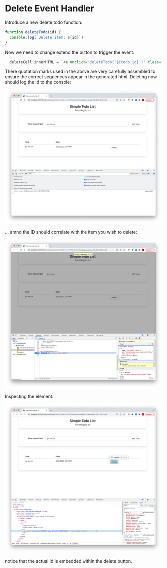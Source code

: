 # Delete Event Handler

Introduce a new delete todo function:

~~~javascript
function deleteTodo(id) {
  console.log(`Delete item: ${id}`)
}
~~~

Now we need to change extend the button to trigger the event:

~~~html
  deleteCell.innerHTML = `<a onclick="deleteTodo('${todo.id}')" class="uk-button uk-button-default">delete</a>`;
~~~

There quotation marks used in the above are very carefully assembled to ensure the correct sequences appear in the generated html. Deleting now should log the id to the console:

![](img/07.png)

... amnd the ID should correlate with the item you wish to delete:


![](img/08.png)

Inspecting the element:

![](img/09.png)

notice that the actual id is embedded within the delete button.